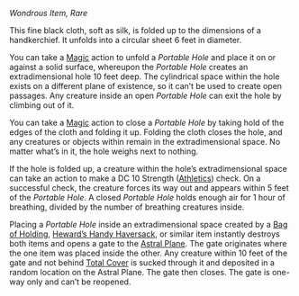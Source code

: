 _Wondrous Item, Rare_

This fine black cloth, soft as silk, is folded up to the dimensions of a handkerchief. It unfolds into a circular sheet 6 feet in diameter.

You can take a [Magic](https://www.dndbeyond.com/sources/dnd/free-rules/rules-glossary#MagicAction) action to unfold a _Portable Hole_ and place it on or against a solid surface, whereupon the _Portable Hole_ creates an extradimensional hole 10 feet deep. The cylindrical space within the hole exists on a different plane of existence, so it can’t be used to create open passages. Any creature inside an open _Portable Hole_ can exit the hole by climbing out of it.

You can take a [Magic](https://www.dndbeyond.com/sources/dnd/free-rules/rules-glossary#MagicAction) action to close a _Portable Hole_ by taking hold of the edges of the cloth and folding it up. Folding the cloth closes the hole, and any creatures or objects within remain in the extradimensional space. No matter what’s in it, the hole weighs next to nothing.

If the hole is folded up, a creature within the hole’s extradimensional space can take an action to make a DC 10 Strength ([Athletics](https://www.dndbeyond.com/sources/dnd/free-rules/playing-the-game#Skills)) check. On a successful check, the creature forces its way out and appears within 5 feet of the _Portable Hole_. A closed _Portable Hole_ holds enough air for 1 hour of breathing, divided by the number of breathing creatures inside.

Placing a _Portable Hole_ inside an extradimensional space created by a [Bag of Holding](https://www.dndbeyond.com/magic-items/9228356-bag-of-holding), [Heward’s Handy Haversack](https://www.dndbeyond.com/magic-items/9228722-hewards-handy-haversack), or similar item instantly destroys both items and opens a gate to the [Astral Plane](https://www.dndbeyond.com/sources/dnd/dmg-2024/cosmology#AstralPlane). The gate originates where the one item was placed inside the other. Any creature within 10 feet of the gate and not behind [Total Cover](https://www.dndbeyond.com/sources/dnd/free-rules/rules-glossary#Cover) is sucked through it and deposited in a random location on the Astral Plane. The gate then closes. The gate is one-way only and can’t be reopened.